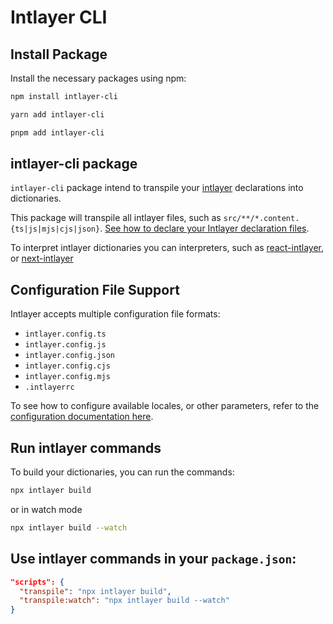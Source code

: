 # Intlayer CLI

## Install Package

Install the necessary packages using npm:

```bash
npm install intlayer-cli
```

```bash
yarn add intlayer-cli
```

```bash
pnpm add intlayer-cli
```

## intlayer-cli package

`intlayer-cli` package intend to transpile your [intlayer](https://github.com/aymericzip/intlayer/blob/main/packages/intlayer/readme_en.md) declarations into dictionaries.

This package will transpile all intlayer files, such as `src/**/*.content.{ts|js|mjs|cjs|json}`. [See how to declare your Intlayer declaration files](https://github.com/aymericzip/intlayer/blob/main/packages/intlayer/readme_en.md).

To interpret intlayer dictionaries you can interpreters, such as [react-intlayer](https://github.com/aymericzip/intlayer/blob/main/packages/react-intlayer/readme_en.md), or [next-intlayer](https://github.com/aymericzip/intlayer/blob/main/packages/next-intlayer/readme_en.md)

## Configuration File Support

Intlayer accepts multiple configuration file formats:

- `intlayer.config.ts`
- `intlayer.config.js`
- `intlayer.config.json`
- `intlayer.config.cjs`
- `intlayer.config.mjs`
- `.intlayerrc`

To see how to configure available locales, or other parameters, refer to the [configuration documentation here](https://github.com/aymericzip/intlayer/blob/main/docs/docs/configuration_en.md).

## Run intlayer commands

To build your dictionaries, you can run the commands:

```bash
npx intlayer build
```

or in watch mode

```bash
npx intlayer build --watch
```

## Use intlayer commands in your `package.json`:

```json
"scripts": {
  "transpile": "npx intlayer build",
  "transpile:watch": "npx intlayer build --watch"
}
```
